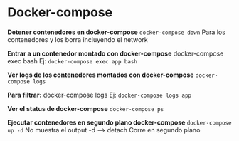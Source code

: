 # Docker-compose

**Detener contenedores en docker-compose**
`docker-compose down`
Para los contenedores y los borra incluyendo el network

**Entrar a un contenedor montado con docker-compose**
docker-compose exec <nombre del contenedor> bash
Ej: `docker-compose exec app bash`

**Ver logs de los contenedores montados con docker-compose**
`docker-compose logs`

**Para filtrar:**
docker-compose logs <keyword>
Ej: `docker-compose logs app`

**Ver el status de docker-compose**
`docker-compose ps`

**Ejecutar contenedores en segundo plano docker-compose**
`docker-compose up -d`
No muestra el output
-d —> detach Corre en segundo plano 

